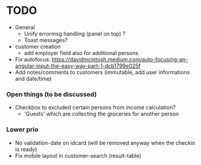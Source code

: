 # TODO
* General
    * Unify errormsg handling (panel on top) ?
    * Toast messages?
* customer creation
    * add employer field also for additional persons
* Fix autofocus: https://davidmcintosh.medium.com/auto-focusing-an-angular-input-the-easy-way-part-1-dcb1799e025f
* Add notes/comments to customers (immutable, add user informations and date/time)

### Open things (to be discussed)
* Checkbox to excluded certain persons from income calculation?
    * 'Guests' which are collecting the groceries for another person

### Lower prio

* No validation-date on idcard (will be removed anyway when the checkin is ready)
* Fix mobile layout in customer-search (result-table)
